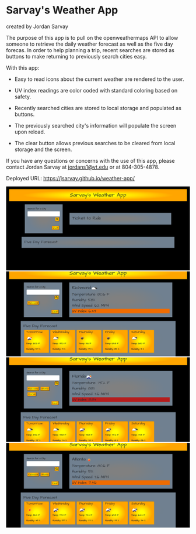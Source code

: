 # Sarvay's Weather App
created by Jordan Sarvay

The purpose of this app is to pull on the openweathermaps API to allow someone to retrieve the daily weather forecast as well as the five day forecas.
In order to help planning a trip, recent searches are stored as buttons to make returning to previously search cities easy.

With this app:
- Easy to read icons about the current weather are rendered to the user.

- UV index readings are color coded with standard coloring based on safety.

- Recently searched cities are stored to local storage and populated as buttons.

- The previously searched city's information will populate the screen upon reload.

- The clear button allows previous searches to be cleared from local storage and the screen.

If you have any questions or concerns with the use of this app, please contact Jordan Sarvay at jordans1@vt.edu or at 804-305-4878.

Deployed URL: https://jsarvay.github.io/weather-app/

![landing](./Assets/landing.png)
![search](./Assets/search.png)
![uv](./Assets/uv.png)
![buttons](./Assets/buttons.png)